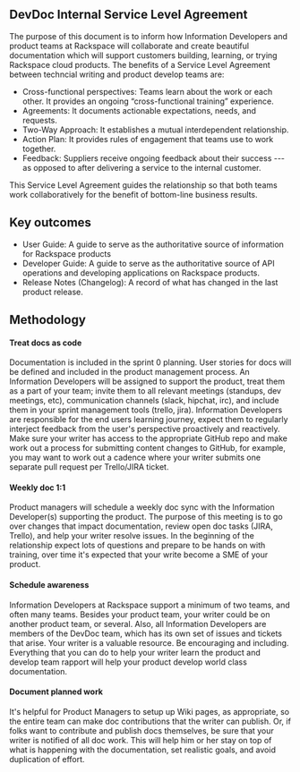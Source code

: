 ## DevDoc Internal Service Level Agreement

The purpose of this document is to inform how Information Developers and product teams at Rackspace will collaborate and create beautiful documentation which will support customers building, learning, or trying Rackspace cloud products. The benefits of a Service Level Agreement between techncial writing and product develop teams are:

* Cross-functional perspectives: Teams learn about the work or each other.  It provides an ongoing “cross-functional training” experience.
* Agreements: It documents actionable expectations, needs, and requests.
* Two-Way Approach: It establishes a mutual interdependent relationship.
* Action Plan: It provides rules of engagement that teams use to work together.
* Feedback: Suppliers receive ongoing feedback about their success --- as opposed to after delivering a service to the internal customer. 

This Service Level Agreement guides the relationship so that both teams work collaboratively for the benefit of bottom-line business results.

## Key outcomes 
* User Guide: A guide to serve as the authoritative source of information for Rackspace products
* Developer Guide: A guide to serve as the authoritative source of API operations and developing applications on Rackspace products. 
* Release Notes (Changelog): A record of what has changed in the last product release.  

## Methodology 

#### Treat docs as code 
Documentation is included in the sprint 0 planning. User stories for docs will be defined and included in the product management process. An Information Developers will be assigned to support the product, treat them as a part of your team; invite them to all relevant meetings (standups, dev meetings, etc), communication channels (slack, hipchat, irc), and include them in your sprint management tools (trello, jira).  Information Developers are responsible for the end users learning journey, expect them to regularly interject feedback from the user's perspective proactively and reactively. Make sure your writer has access to the appropriate GitHub repo and make work out a process for submitting content changes to GitHub, for example, you may want to work out a cadence where your writer submits one separate pull request per Trello/JIRA ticket.

#### Weekly doc 1:1 
Product managers will schedule a weekly doc sync with the Information Developer(s) supporting the product. The purpose of this meeting is to go over changes that impact documentation, review open doc tasks (JIRA, Trello), and help your writer resolve issues. In the beginning of the relationship expect lots of questions and prepare to be hands on with training, over time it's expected that your write become a SME of your product. 

#### Schedule awareness
Information Developers at Rackspace support a minimum of two teams, and often many teams. Besides your product team, your writer could be on another product team, or several. Also, all Information Developers are members of the DevDoc team, which has its own set of issues and tickets that arise. Your writer is a valuable resource. Be encouraging and including. Everything that you can do to help your writer learn the product and develop team rapport will help your product develop world class documentation.

#### Document planned work
It's helpful for Product Managers to setup up Wiki pages, as appropriate, so the entire team can make doc contributions that the writer can publish. Or, if folks want to contribute and publish docs themselves, be sure that your writer is notified of all doc work. This will help him or her stay on top of what is happening with the documentation, set realistic goals, and avoid duplication of effort.


